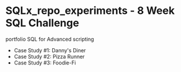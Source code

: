 # SQLx_repo_experiments - 8 Week SQL Challenge
portfolio SQL for Advanced scripting


* Case Study #1: Danny's Diner
* Case Study #2: Pizza Runner
* Case Study #3: Foodie-Fi
